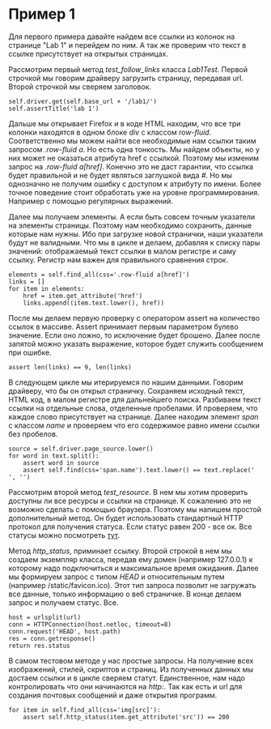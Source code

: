 Пример 1
========

Для первого примера давайте найдем все ссылки из колонок на странице "Lab 1" и перейдем по ним.
А так же проверим что текст в ссылке присутствует на открытых страницах.

Рассмотрим первый метод *test_follow_links* класса *Lab1Test*.
Первой строчкой мы говорим драйверу загрузить страницу, передавая url. Второй строчкой мы сверяем заголовок.

    self.driver.get(self.base_url + '/lab1/')
    self.assertTitle('lab 1')

Дальше мы открывает Firefox и в коде HTML находим, что все три колонки находятся в одном блоке *div* с классом *row-fluid*.
Соответственно мы можем найти все необходимые нам ссылки таким запросом *.row-fluid a*. Но есть одна тонкость.
Мы найдем объекты, но у них может не оказаться атрибута href с ссылкой. Поэтому мы изменим запрос на *.row-fluid a[href]*.
Конечно это не даст гарантии, что ссылка будет правильной и не будет являться заглушкой вида *#*.
Но мы однозначно не получим ошибку с доступом к атрибуту по имени.
Более точное поведение стоит обработать уже на уровне программирования. Например с помощью регулярных выражений.

Далее мы получаем элементы. А если быть совсем точным указатели на элементы страницы.
Поэтому нам необходимо сохранить, данные которые нам нужны. Ибо при загрузке новой странички, наши указатели будут не валидными.
Что мы в цикле и делаем, добавляя к списку пары значений: отображаемый текст ссылки в малом регистре и саму ссылку.
Регистр нам важен для правильного сравнения строк.

    elements = self.find_all(css='.row-fluid a[href]')
    links = []
    for item in elements:
        href = item.get_attribute('href')
        links.append((item.text.lower(), href))

После мы делаем первую проверку с оператором assert на количество ссылок в массиве.
Assert принимает первым параметром булево значение. Если оно ложно, то исключение будет брошено.
Далее после запятой можно указать выражение, которое будет служить сообщением при ошибке.

    assert len(links) == 9, len(links)

В следующем цикле мы итерируемся по нашим данными. Говорим драйверу, что бы он открыл страничку.
Сохраняем исходный текст, HTML код, в малом регистре для дальнейшего поиска.
Разбиваем текст ссылки на отдельные слова, отделенные пробелами. И проверяем, что каждое слово присутствует на странице.
Далее находим элемент *span* с классом *name* и проверяем что его содержимое равно имени ссылки без пробелов.

    source = self.driver.page_source.lower()
    for word in text.split():
        assert word in source
        assert self.find(css='span.name').text.lower() == text.replace(' ', '')

Рассмотрим второй метод *test_resource*. В нем мы хотим проверить доступны ли все ресурсы и ссылки на странице.
К сожалению это не возможно сделать с помощью браузера. Поэтому мы напишем простой дополнительный метод.
Он будет использовать стандартный HTTP протокол для получения статуса. Если статус равен 200 - все ок.
Все статусы можно посмотреть [тут](ru.wikipedia.org/wiki/Список_кодов_состояния_HTTP).

Метод *http_status*, приминает ссылку. Второй строкой в нем мы создаем экземпляр класса,
передав ему домен (например 127.0.0.1) к которому надо подключиться и максимальное время ожидания.
Далее мы формируем запрос c типом *HEAD* и относительным путем (например /static/favicon.ico).
Этот тип запроса позволит не загружать все данные, только информацию о веб страничке.
В конце делаем запрос и получаем статус. Все.

    host = urlsplit(url)
    conn = HTTPConnection(host.netloc, timeout=8)
    conn.request('HEAD', host.path)
    res = conn.getresponse()
    return res.status

В самом тестовом методе у нас простые запросы. На получение всех изображений, стилей, скриптов и страниц.
Из полученных данных мы достаем ссылки и в цикле сверяем статут.
Единственное, нам надо контролировать что они начинаются на *http:*.
Так как есть и url для создания почтовых сообщений и даже открытия программ.

    for item in self.find_all(css='img[src]'):
        assert self.http_status(item.get_attribute('src')) == 200
